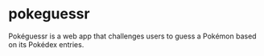 # pokeguessr
 Pokéguessr is a web app that challenges users to guess a Pokémon based on its Pokédex entries.
